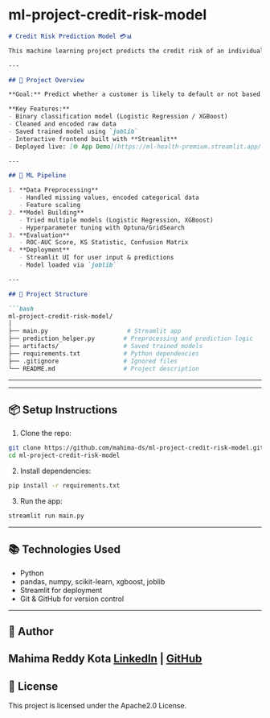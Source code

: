 # ml-project-credit-risk-model


````markdown
# Credit Risk Prediction Model 💳📊

This machine learning project predicts the credit risk of an individual based on their profile using classification models. It was developed as part of my data science bootcamp and demonstrates the full ML pipeline—from data preprocessing and model training to deployment using Streamlit.

---

## 🚀 Project Overview

**Goal:** Predict whether a customer is likely to default or not based on features such as income level, medical history, age, employment status, and more.

**Key Features:**
- Binary classification model (Logistic Regression / XGBoost)
- Cleaned and encoded raw data
- Saved trained model using `joblib`
- Interactive frontend built with **Streamlit**
- Deployed live: [🌐 App Demo](https://ml-health-premium.streamlit.app/) *(update this link)*

---

## 🧠 ML Pipeline

1. **Data Preprocessing**
   - Handled missing values, encoded categorical data
   - Feature scaling
2. **Model Building**
   - Tried multiple models (Logistic Regression, XGBoost)
   - Hyperparameter tuning with Optuna/GridSearch
3. **Evaluation**
   - ROC-AUC Score, KS Statistic, Confusion Matrix
4. **Deployment**
   - Streamlit UI for user input & predictions
   - Model loaded via `joblib`

---

## 📁 Project Structure

```bash
ml-project-credit-risk-model/
│
├── main.py                      # Streamlit app
├── prediction_helper.py        # Preprocessing and prediction logic
├── artifacts/                  # Saved trained models
├── requirements.txt            # Python dependencies
├── .gitignore                  # Ignored files
└── README.md                   # Project description
````

---

---

## 📦 Setup Instructions

1. Clone the repo:

```bash
git clone https://github.com/mahima-ds/ml-project-credit-risk-model.git
cd ml-project-credit-risk-model
```

2. Install dependencies:

```bash
pip install -r requirements.txt
```

3. Run the app:

```bash
streamlit run main.py
```

---

## 📚 Technologies Used

* Python
* pandas, numpy, scikit-learn, xgboost, joblib
* Streamlit for deployment
* Git & GitHub for version control

---

## 👤 Author

**Mahima Reddy Kota**
[LinkedIn](https://www.linkedin.com/in/mahima-reddy-kota-21a26436a) | [GitHub](https://github.com/mahima-ds)
---

## 📜 License

This project is licensed under the Apache2.0 License.
